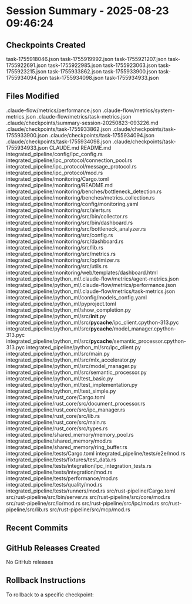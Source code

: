 # Session Summary - 2025-08-23 09:46:24

## Checkpoints Created
task-1755918046.json
task-1755919992.json
task-1755921207.json
task-1755922691.json
task-1755922985.json
task-1755923063.json
task-1755923215.json
task-1755933862.json
task-1755933900.json
task-1755934094.json
task-1755934098.json
task-1755934933.json

## Files Modified
.claude-flow/metrics/performance.json
.claude-flow/metrics/system-metrics.json
.claude-flow/metrics/task-metrics.json
.claude/checkpoints/summary-session-20250823-093226.md
.claude/checkpoints/task-1755933862.json
.claude/checkpoints/task-1755933900.json
.claude/checkpoints/task-1755934094.json
.claude/checkpoints/task-1755934098.json
.claude/checkpoints/task-1755934933.json
CLAUDE.md
README.md
integrated_pipeline/config/ipc_config.rs
integrated_pipeline/ipc_protocol/connection_pool.rs
integrated_pipeline/ipc_protocol/message_protocol.rs
integrated_pipeline/ipc_protocol/mod.rs
integrated_pipeline/monitoring/Cargo.toml
integrated_pipeline/monitoring/README.md
integrated_pipeline/monitoring/benches/bottleneck_detection.rs
integrated_pipeline/monitoring/benches/metrics_collection.rs
integrated_pipeline/monitoring/config/monitoring.yaml
integrated_pipeline/monitoring/src/alerts.rs
integrated_pipeline/monitoring/src/bin/collector.rs
integrated_pipeline/monitoring/src/bin/dashboard.rs
integrated_pipeline/monitoring/src/bottleneck_analyzer.rs
integrated_pipeline/monitoring/src/config.rs
integrated_pipeline/monitoring/src/dashboard.rs
integrated_pipeline/monitoring/src/lib.rs
integrated_pipeline/monitoring/src/metrics.rs
integrated_pipeline/monitoring/src/optimizer.rs
integrated_pipeline/monitoring/src/utils.rs
integrated_pipeline/monitoring/web/templates/dashboard.html
integrated_pipeline/python_ml/.claude-flow/metrics/agent-metrics.json
integrated_pipeline/python_ml/.claude-flow/metrics/performance.json
integrated_pipeline/python_ml/.claude-flow/metrics/task-metrics.json
integrated_pipeline/python_ml/config/models_config.yaml
integrated_pipeline/python_ml/pyproject.toml
integrated_pipeline/python_ml/show_completion.py
integrated_pipeline/python_ml/src/__init__.py
integrated_pipeline/python_ml/src/__pycache__/ipc_client.cpython-313.pyc
integrated_pipeline/python_ml/src/__pycache__/model_manager.cpython-313.pyc
integrated_pipeline/python_ml/src/__pycache__/semantic_processor.cpython-313.pyc
integrated_pipeline/python_ml/src/ipc_client.py
integrated_pipeline/python_ml/src/main.py
integrated_pipeline/python_ml/src/mlx_accelerator.py
integrated_pipeline/python_ml/src/model_manager.py
integrated_pipeline/python_ml/src/semantic_processor.py
integrated_pipeline/python_ml/test_basic.py
integrated_pipeline/python_ml/test_implementation.py
integrated_pipeline/python_ml/test_simple.py
integrated_pipeline/rust_core/Cargo.toml
integrated_pipeline/rust_core/src/document_processor.rs
integrated_pipeline/rust_core/src/ipc_manager.rs
integrated_pipeline/rust_core/src/lib.rs
integrated_pipeline/rust_core/src/main.rs
integrated_pipeline/rust_core/src/types.rs
integrated_pipeline/shared_memory/memory_pool.rs
integrated_pipeline/shared_memory/mod.rs
integrated_pipeline/shared_memory/ring_buffer.rs
integrated_pipeline/tests/Cargo.toml
integrated_pipeline/tests/e2e/mod.rs
integrated_pipeline/tests/fixtures/test_data.rs
integrated_pipeline/tests/integration/ipc_integration_tests.rs
integrated_pipeline/tests/integration/mod.rs
integrated_pipeline/tests/performance/mod.rs
integrated_pipeline/tests/quality/mod.rs
integrated_pipeline/tests/runners/mod.rs
src/rust-pipeline/Cargo.toml
src/rust-pipeline/src/bin/server.rs
src/rust-pipeline/src/core/mod.rs
src/rust-pipeline/src/io/mod.rs
src/rust-pipeline/src/ipc/mod.rs
src/rust-pipeline/src/lib.rs
src/rust-pipeline/src/mcp/mod.rs

## Recent Commits


## GitHub Releases Created
No GitHub releases

## Rollback Instructions
To rollback to a specific checkpoint:

